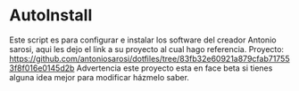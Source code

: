 # AutoInstall
Este script es para configurar e instalar los software del creador Antonio sarosi, aqui les dejo el link a su proyecto al cual hago referencia. 
Proyecto: https://github.com/antoniosarosi/dotfiles/tree/83fb32e60921a879cfab717553f8f016e0145d2b
Advertencia este proyecto esta en face beta si tienes alguna idea mejor para modificar házmelo saber.
